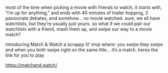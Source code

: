most of the time when picking a movie with friends to watch,
it starts with, “i’m up for anything,”
and ends with 40 minutes of trailer hopping, 
2 passionate debates, and somehow… no movie watched.
sure, we all have watchlists, but they’re usually just yours.
so what if we could pair our watchlists with a friend, 
mash them up, and swipe our way to a movie match?

introducing Match & Watch
a scrappy lil’ mvp where:
you swipe
they swipe
and when you both swipe right on the same title… it’s a match.
heres the link for you to play

https://matchand.watch/